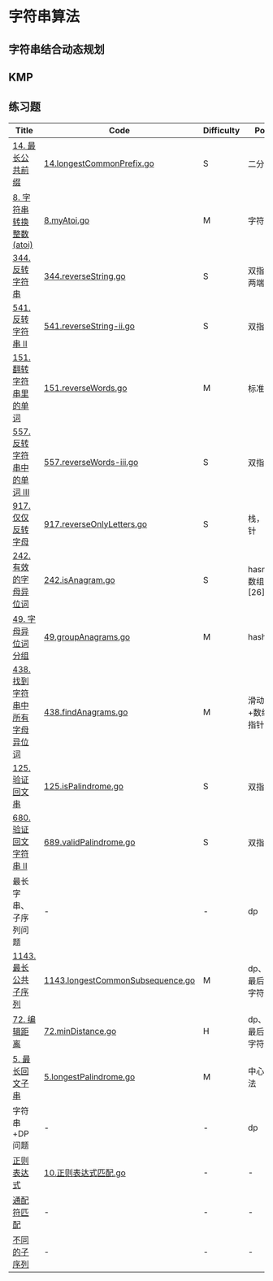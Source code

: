 # 字符串算法

## 字符串结合动态规划

## KMP

## 练习题

| Title | Code | <span id="Top">Difficulty</span> | Points |
| ----- | ---- | -------------------------------- |--------|
|[14. 最长公共前缀](https://leetcode-cn.com/problems/longest-common-prefix/)|[14.longestCommonPrefix.go](14.longestCommonPrefix.go)|S|二分法|
|[8. 字符串转换整数 (atoi)](https://leetcode-cn.com/problems/string-to-integer-atoi/)|[8.myAtoi.go](8.myAtoi.go)|M|字符串|
|[344. 反转字符串](https://leetcode-cn.com/problems/reverse-string/)|[344.reverseString.go](344.reverseString.go)|S|双指针、两端夹逼|
|[541. 反转字符串 II](https://leetcode-cn.com/problems/reverse-string-ii/)|[541.reverseString-ii.go](541.reverseString-ii.go)|S|双指针|
|[151. 翻转字符串里的单词](https://leetcode-cn.com/problems/reverse-words-in-a-string/)|[151.reverseWords.go](151.reverseWords.go)|M|标准库|
|[557. 反转字符串中的单词 III](https://leetcode-cn.com/problems/reverse-words-in-a-string-iii/)|[557.reverseWords-iii.go](557.reverseWords-iii.go)|S|双指针|
|[917. 仅仅反转字母](https://leetcode-cn.com/problems/reverse-only-letters/)|[917.reverseOnlyLetters.go](917.reverseOnlyLetters.go)|S|栈，双指针|
|[242. 有效的字母异位词](https://leetcode-cn.com/problems/valid-anagram/)|[242.isAnagram.go](242.isAnagram.go)|S|hasmap、数组[26]int|
|[49. 字母异位词分组](https://leetcode-cn.com/problems/group-anagrams/)|[49.groupAnagrams.go](49.groupAnagrams.go)|M|hashmap|
|[438. 找到字符串中所有字母异位词](https://leetcode-cn.com/problems/find-all-anagrams-in-a-string/)|[438.findAnagrams.go](438.findAnagrams.go)|M|滑动窗口+数组、双指针|
|[125. 验证回文串](https://leetcode-cn.com/problems/valid-palindrome/)|[125.isPalindrome.go](125.isPalindrome.go)|S|双指针|
|[680. 验证回文字符串 Ⅱ](https://leetcode-cn.com/problems/valid-palindrome-ii/)|[689.validPalindrome.go](689.validPalindrome.go)|S|双指针|
|最长字串、子序列问题|-|-|dp|
|[1143. 最长公共子序列](https://leetcode-cn.com/problems/longest-common-subsequence/)|[1143.longestCommonSubsequence.go](1143.longestCommonSubsequence.go)|M|dp、删除最后一个字符比较|
|[72. 编辑距离](https://leetcode-cn.com/problems/edit-distance/)|[72.minDistance.go](72.minDistance.go)|H|dp、删除最后一个字符比较|
|[5. 最长回文子串](https://leetcode-cn.com/problems/longest-palindromic-substring/)|[5.longestPalindrome.go](5.longestPalindrome.go)|M|中心扩展法|
|字符串+DP问题|-|-|dp|
|[正则表达式](https://leetcode-cn.com/problems/regular-expression-matching/)|[10.正则表达式匹配.go](10.正则表达式匹配.go)|-|-|
|[通配符匹配](.)|-|-|-|
|[不同的子序列](.)|-|-|-|
